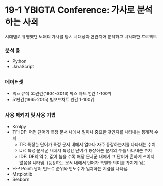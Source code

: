 # 19-1 YBIGTA Conference: 가사로 분석하는 사회

시대별로 유행했던 노래의 가사를 당시 시대상과 연관지어 분석하고 시각화한 프로젝트

### 분석 툴
* Python
* JavaScript
##

### 데이터셋
* 벅스 뮤직 55년간(1964~2018) 벅스 차트 연간 1-100위
* 51년간(1965-2015) 빌보드차트 연간 1-100위
##

### 사용 패키지 및 사용 기법
* Konlpy
* TF-IDF: 어떤 단어가 특정 문서 내에서 얼마나 중요한 것인지를 나타내는 통계적 수치 
	* TF: 특정한 단어가 특정 문서 내에서 얼마나 자주 등장하는지를 나타내는 수치
	* DF: 특정 문서군 내에서 특정한 단어가 등장하는 문서의 수를 나타내는 수치
	* IDF: DF의 역수, 값이 높을 수록 해당 문서군 내에서 그 단어가 흔하게 쓰이지 않음을 나타냄. (등장하는 문서 내에서 단어가 특별한 의미를 가지게 됨.)
* H-P Point: 단어 빈도수 순위와 빈도수가 일치하는 지점을 나타냄.  
* Matplotlib
* Seaborn


